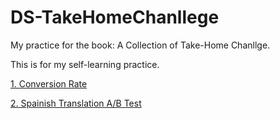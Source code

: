 # DS-TakeHomeChanllege
My practice for the book: A Collection of Take-Home Chanllge.

This is for my self-learning practice.

[1. Conversion Rate](https://github.com/Dyu622/DS-TakeHomeChanllege/blob/master/01.ConverationRate.ipynb) 

[2. Spainish Translation A/B Test](https://github.com/Dyu622/DS-TakeHomeChanllege/blob/master/02.SpanishTranslationABTest.ipynb)
